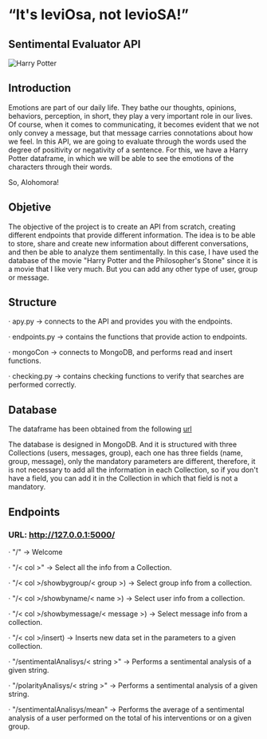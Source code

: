 # “It's leviOsa, not levioSA!”
## Sentimental Evaluator API
![Harry Potter](https://hips.hearstapps.com/hmg-prod.s3.amazonaws.com/images/harry-potter-scar-1547798790.png?crop=1.00xw:0.756xh;0,0.115xh&resize=1200:*)

## Introduction

Emotions are part of our daily life. They bathe our thoughts, opinions, behaviors, perception, in short, they play a very important role in our lives. Of course, when it comes to communicating, it becomes evident that we not only convey a message, but that message carries connotations about how we feel. In this API, we are going to evaluate through the words used the degree of positivity or negativity of a sentence.
For this, we have a Harry Potter dataframe, in which we will be able to see the emotions of the characters through their words.

So, Alohomora!
## Objetive
The objective of the project is to create an API from scratch, creating different endpoints that provide different information. The idea is to be able to store, share and create new information about different conversations, and then be able to analyze them sentimentally.
In this case, I have used the database of the movie "Harry Potter and the Philosopher's Stone" since it is a movie that I like very much. 
But you can add any other type of user, group or message.

## Structure
· apy.py -> connects to the API and provides you with the endpoints.

· endpoints.py -> contains the functions that provide action to endpoints.

· mongoCon -> connects to MongoDB, and performs read and insert functions.

· checking.py -> contains checking functions to verify that searches are performed correctly.

## Database

The dataframe has been obtained from the following [url](https://www.kaggle.com/eward96/harry-potter-and-the-philosophers-stone-script)

The database is designed in MongoDB. And it is structured with three Collections (users, messages, group), each one has three fields (name, group, message), only the mandatory parameters are different, therefore, it is not necessary to add all the information in each Collection, so if you don't have a field, you can add it in the Collection in which that field is not a mandatory.

## Endpoints
### URL: http://127.0.0.1:5000/


· "/" -> Welcome

· "/< col >" -> Select all the info from a Collection.

· "/< col >/showbygroup/< group >) -> Select group info from a collection. 

· "/< col >/showbyname/< name >) -> Select user info from a collection.

· "/< col >/showbymessage/< message >) -> Select message info from a collection.

· "/< col >/insert) -> Inserts new data set in the parameters to a given collection.

· "/sentimentalAnalisys/< string >" -> Performs a sentimental analysis of a given string.

· "/polarityAnalisys/< string >" -> Performs a sentimental analysis of a given string.

· "/sentimentalAnalisys/mean" -> Performs the average of a sentimental analysis of a user performed on the total of his interventions or on a given group.




